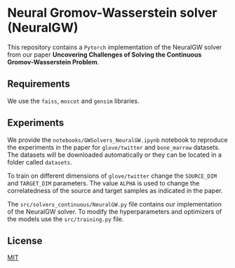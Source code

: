 # Neural Gromov-Wasserstein solver (NeuralGW)

This repository contains a ```Pytorch``` implementation of the NeuralGW solver from our paper **Uncovering Challenges of Solving the Continuous Gromov-Wasserstein Problem**.

## Requirements

We use the ```faiss```, ```moscot``` and ```gensim``` libraries.

## Experiments

We provide the ```notebooks/GWSolvers_NeuralGW.ipynb``` notebook to reproduce the experiments in the paper for ```glove/twitter``` and ```bone_marrow``` datasets. The datasets will be downloaded automatically or they can be located in a folder called ```datasets```. 

To train on different dimensions of ```glove/twitter``` change the ```SOURCE_DIM``` and ```TARGET_DIM``` parameters. The value ```ALPHA``` is used to change the correlatedness of the source and target samples as indicated in the paper.

The ```src/solvers_continuous/NeuralGW.py``` file contains our implementation of the NeuralGW solver. To modify the hyperparameters and optimizers of the models use the ```src/training.py``` file.


## License

[MIT](https://choosealicense.com/licenses/mit/)